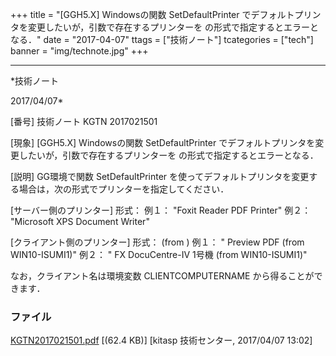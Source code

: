 ﻿+++
title = "[GGH5.X] Windowsの関数 SetDefaultPrinter でデフォルトプリンタを変更したいが，引数で存在するプリンターを  の形式で指定するとエラーとなる．"
date = "2017-04-07"
ttags = ["技術ノート"]
tcategories = ["tech"]
banner = "img/technote.jpg"
+++

-----------------------------------------------------------------------------------------------------------------------------

*技術ノート

2017/04/07*


[番号]
技術ノート KGTN 2017021501

[現象]
[GGH5.X] Windowsの関数 SetDefaultPrinter
でデフォルトプリンタを変更したいが，引数で存在するプリンターを 
の形式で指定するとエラーとなる．

[説明]
GG環境で関数 SetDefaultPrinter
を使ってデフォルトプリンタを変更する場合は，次の形式でプリンターを指定してください．

[サーバー側のプリンター]
形式：
例１： "Foxit Reader PDF Printer"
例２： "Microsoft XPS Document Writer"

[クライアント側のプリンター]
形式： (from )
例１： " Preview PDF (from WIN10-ISUMI1)"
例２： " FX DocuCentre-IV 1号機 (from WIN10-ISUMI1)"

なお，クライアント名は環境変数 CLIENTCOMPUTERNAME
から得ることができます．


### ファイル

 
 


[KGTN2017021501.pdf](http://techreport.kitasp.net/attachments/download/3300/KGTN2017021501.pdf)
 [(62.4 KB)] [kitasp 技術センター, 2017/04/07
13:02]


 


 


